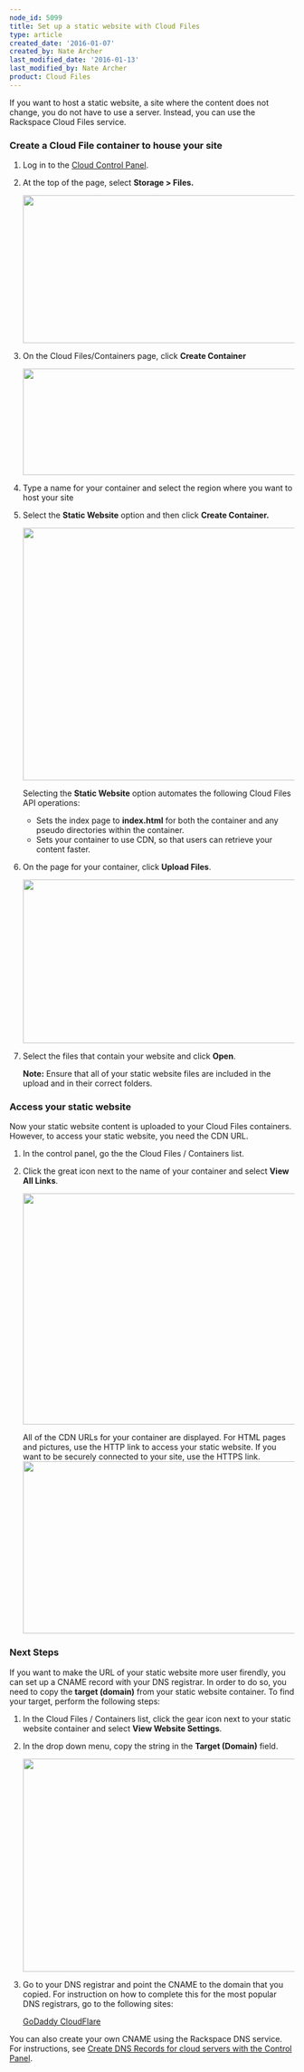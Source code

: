 ```yaml
---
node_id: 5099
title: Set up a static website with Cloud Files
type: article
created_date: '2016-01-07'
created_by: Nate Archer
last_modified_date: '2016-01-13'
last_modified_by: Nate Archer
product: Cloud Files
---
```


If you want to host a static website, a site where the content does not
change, you do not have to use a server. Instead, you can use the
Rackspace Cloud Files service.

### Create a Cloud File container to house your site

1.  Log in to the [Cloud Control
    Panel](https://mycloud.rackspace.com/).

2.  At the top of the page, select **Storage &gt; Files.**

    <img src="/knowledge_center/sites/default/files/field/image/Kcstatic1_03.png" width="601" height="261" />

3.  On the Cloud Files/Containers page, click **Create Container**

    <img src="/knowledge_center/sites/default/files/field/image/kcstatic2_03.png" width="604" height="188" />

4.  Type a name for your container and select the region where you want
    to host your site

5.  Select the **Static Website** option and then click
    **Create Container.**

    <img src="/knowledge_center/sites/default/files/field/image/kcstatic3.png" width="600" height="446" />

    Selecting the **Static Website** option automates the
    following Cloud Files API operations:
    -   Sets the index page to **index.html** for both the container and
        any pseudo directories within the container.
    -   Sets your container to use CDN, so that users can retrieve your
        content faster.


6.  On the page for your container, click **Upload Files**.

    <img src="/knowledge_center/sites/default/files/field/image/kcstatic4.png" width="600" height="289" />

7.  Select the files that contain your website and click **Open**.

    **Note:** Ensure that all of your static website files are included
    in the upload and in their correct folders.

### Access your static website

Now your static website content is uploaded to your Cloud Files
containers. However, to access your static website, you need the CDN
URL.

1.  In the control panel, go the the Cloud Files / Containers list.

2.  Click the great icon next to the name of your container and select
    **View All Links**.

    <img src="/knowledge_center/sites/default/files/field/image/kcstatic5.png" width="600" height="408" />

    All of the CDN URLs for your container are displayed. For HTML pages
    and pictures, use the HTTP link to access your static website. If
    you want to be securely connected to your site, use the HTTPS
    link.
    <img src="/knowledge_center/sites/default/files/field/image/kcstatic6.png" width="600" height="304" />

### Next Steps

If you want to make the URL of your static website more user firendly,
you can set up a CNAME record with your DNS registrar. In order to do
so, you need to copy the **target (domain)** from your static website
container. To find your target, perform the following steps:

1.  In the Cloud Files / Containers list, click the gear icon next to
    your static website container and select **View Website
    Settings**.

2.  In the drop down menu, copy the string in the **Target (Domain)**
    field.

    <img src="/knowledge_center/sites/default/files/field/image/kcstatic7_0.png" width="600" height="376" />

3.  Go to your DNS registrar and point the CNAME to the domain that
    you copied. For instruction on how to complete this for the most
    popular DNS registrars, go to the following sites:

    [GoDaddy
    ](https://www.godaddy.com/help/add-a-cname-record-19236)[CloudFlare](https://support.cloudflare.com/hc/en-us/articles/200168706-How-do-I-do-CNAME-setup-)

You can also create your own CNAME using the Rackspace DNS service. For
instructions, see [Create DNS Records for cloud servers with the Control
Panel](/how-to/create-dns-records-for-cloud-servers-with-the-control-panel).



